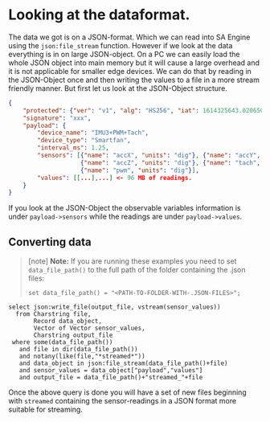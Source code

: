 # Looking at the dataformat.

The data we got is on a JSON-format. Which we can read into SA Engine using the `json:file_stream` function.
However if we look at the data everything is in on large JSON-object. On a PC we can easily load the whole JSON object
into main memory but it will cause a large overhead and it is not applicable for smaller edge devices. We can do that by reading in the JSON-Object once and then writing the values to a file in a more stream friendly manner. But first let us look at the JSON-Object structure.

```json
{
    "protected": {"ver": "v1", "alg": "HS256", "iat": 1614325643.0206501}, 
    "signature": "xxx", 
    "payload": {
        "device_name": "IMU3+PWM+Tach", 
        "device_type": "Smartfan", 
        "interval_ms": 1.25, 
        "sensors": [{"name": "accX", "units": "dig"}, {"name": "accY", "units": "dig"}, 
                    {"name": "accZ", "units": "dig"}, {"name": "tach", "units": "dig"}, 
                    {"name": "pwm", "units": "dig"}], 
        "values": [[...],...] <- 96 MB of readings.
    }
}
```

If you look at the JSON-Object the observable variables information is under `payload->sensors` while the readings are under `payload->values`.

## Converting data

> [note] **Note:** If you are running these examples you need to set `data_file_path()` to the full path of the folder
> containing the .json files:
> ```
> set data_file_path() = "<PATH-TO-FOLDER-WITH-.JSON-FILES>";
>```

```LIVE
select json:write_file(output_file, vstream(sensor_values))
  from Charstring file,
       Record data_object,
       Vector of Vector sensor_values,
       Charstring output_file
 where some(data_file_path())
   and file in dir(data_file_path())
   and notany(like(file,"*streamed*"))
   and data_object in json:file_stream(data_file_path()+file)
   and sensor_values = data_object["payload","values"]
   and output_file = data_file_path()+"streamed_"+file
```

Once the above query is done you will have a set of new files beginning with `streamed` containing the sensor-readings in a JSON format more suitable for streaming.